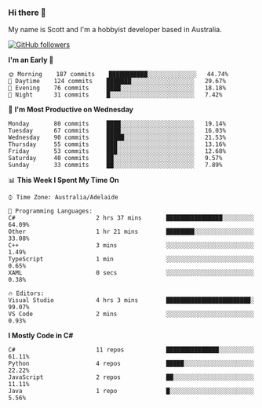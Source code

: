 ### Hi there 👋

My name is Scott and I'm a hobbyist developer based in Australia.

[![GitHub followers](https://img.shields.io/github/followers/puppetsw?label=Follow&style=social)](https://github.com/puppetsw?tab=followers)

<!--START_SECTION:waka-->
**I'm an Early 🐤** 

```text
🌞 Morning    187 commits    ███████████░░░░░░░░░░░░░░   44.74% 
🌆 Daytime    124 commits    ███████░░░░░░░░░░░░░░░░░░   29.67% 
🌃 Evening    76 commits     ████░░░░░░░░░░░░░░░░░░░░░   18.18% 
🌙 Night      31 commits     █░░░░░░░░░░░░░░░░░░░░░░░░   7.42%

```
📅 **I'm Most Productive on Wednesday** 

```text
Monday       80 commits     ████░░░░░░░░░░░░░░░░░░░░░   19.14% 
Tuesday      67 commits     ████░░░░░░░░░░░░░░░░░░░░░   16.03% 
Wednesday    90 commits     █████░░░░░░░░░░░░░░░░░░░░   21.53% 
Thursday     55 commits     ███░░░░░░░░░░░░░░░░░░░░░░   13.16% 
Friday       53 commits     ███░░░░░░░░░░░░░░░░░░░░░░   12.68% 
Saturday     40 commits     ██░░░░░░░░░░░░░░░░░░░░░░░   9.57% 
Sunday       33 commits     ██░░░░░░░░░░░░░░░░░░░░░░░   7.89%

```


📊 **This Week I Spent My Time On** 

```text
⌚︎ Time Zone: Australia/Adelaide

💬 Programming Languages: 
C#                       2 hrs 37 mins       ████████████████░░░░░░░░░   64.09% 
Other                    1 hr 21 mins        ████████░░░░░░░░░░░░░░░░░   33.08% 
C++                      3 mins              ░░░░░░░░░░░░░░░░░░░░░░░░░   1.49% 
TypeScript               1 min               ░░░░░░░░░░░░░░░░░░░░░░░░░   0.65% 
XAML                     0 secs              ░░░░░░░░░░░░░░░░░░░░░░░░░   0.38%

🔥 Editors: 
Visual Studio            4 hrs 3 mins        ████████████████████████░   99.07% 
VS Code                  2 mins              ░░░░░░░░░░░░░░░░░░░░░░░░░   0.93%

```

**I Mostly Code in C#** 

```text
C#                       11 repos            ███████████████░░░░░░░░░░   61.11% 
Python                   4 repos             █████░░░░░░░░░░░░░░░░░░░░   22.22% 
JavaScript               2 repos             ██░░░░░░░░░░░░░░░░░░░░░░░   11.11% 
Java                     1 repo              █░░░░░░░░░░░░░░░░░░░░░░░░   5.56%

```



<!--END_SECTION:waka-->

<!--
**puppetsw/puppetsw** is a ✨ _special_ ✨ repository because its `README.md` (this file) appears on your GitHub profile.

Here are some ideas to get you started:

- 🔭 I’m currently working on ...
- 🌱 I’m currently learning ...
- 👯 I’m looking to collaborate on ...
- 🤔 I’m looking for help with ...
- 💬 Ask me about ...
- 📫 How to reach me: ...
- 😄 Pronouns: ...
- ⚡ Fun fact: ...
-->
